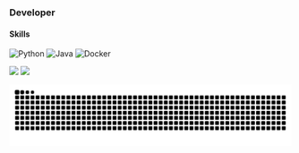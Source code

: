 ### Developer


#### Skills

![Python](https://img.shields.io/badge/Python-3776AB?style=flat&logo=Python&logoColor=white)
![Java](https://img.shields.io/badge/Java-007396?style=flat&logo=Java&logoColor=white)
![Docker](https://img.shields.io/badge/Docker-2496ED?style=flat&logo=Docker&logoColor=white)


![](https://github-profile-summary-cards.vercel.app/api/cards/profile-details?username=luhavis&theme=dracula)
![](https://github-profile-summary-cards.vercel.app/api/cards/repos-per-language?username=luhavis&theme=dracula)





![](./github-user-contribution.svg)
